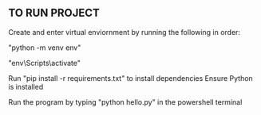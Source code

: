 ## TO RUN PROJECT

Create and enter virtual enviornment by running the following in order:

"python -m venv env"

"env\Scripts\activate"

Run "pip install -r requirements.txt" to install dependencies
Ensure Python is installed

Run the program by typing "python hello.py" in the powershell terminal
